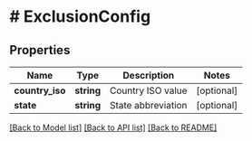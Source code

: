 # # ExclusionConfig

## Properties

Name | Type | Description | Notes
------------ | ------------- | ------------- | -------------
**country_iso** | **string** | Country ISO value | [optional]
**state** | **string** | State abbreviation | [optional]

[[Back to Model list]](../../README.md#models) [[Back to API list]](../../README.md#endpoints) [[Back to README]](../../README.md)
